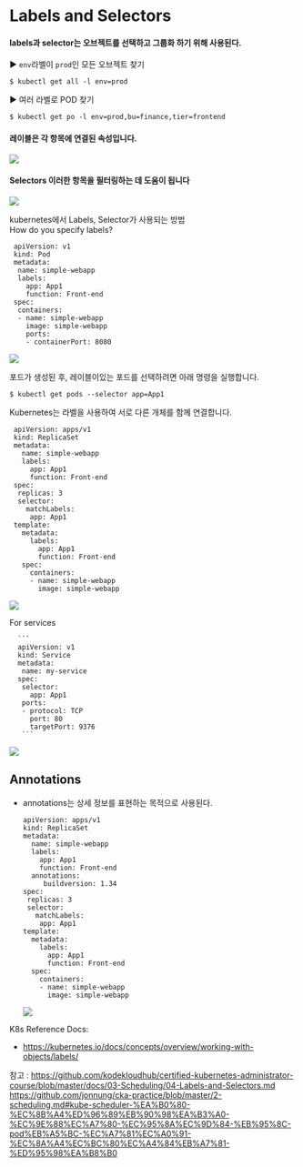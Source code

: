 # Labels and Selectors

#### labels과 selector는 오브젝트를 선택하고 그룹화 하기 위해 사용된다.

▶︎ `env`라벨이 `prod`인 모든 오브젝트 찾기
```shell
$ kubectl get all -l env=prod
```

▶︎ 여러 라벨로 POD 찾기
```shell
$ kubectl get po -l env=prod,bu=finance,tier=frontend
```
  
#### 레이블은 각 항목에 연결된 속성입니다.

  <img src = https://github.com/kodekloudhub/certified-kubernetes-administrator-course/blob/master/images/labels-ckc.PNG>
  
#### Selectors 이러한 항목을 필터링하는 데 도움이 됩니다
 
  <img src = https://github.com/kodekloudhub/certified-kubernetes-administrator-course/blob/master/images/sl.PNG>
  
kubernetes에서 Labels, Selector가 사용되는 방법  
How do you specify labels?
   ```
    apiVersion: v1
    kind: Pod
    metadata:
     name: simple-webapp
     labels:
       app: App1
       function: Front-end
    spec:
     containers:
     - name: simple-webapp
       image: simple-webapp
       ports:
       - containerPort: 8080
   ```
 <img src = https://github.com/kodekloudhub/certified-kubernetes-administrator-course/blob/master/images/lpod.PNG>
 
포드가 생성된 후, 레이블이있는 포드를 선택하려면 아래 명령을 실행합니다.
```
$ kubectl get pods --selector app=App1
```

Kubernetes는 라벨을 사용하여 서로 다른 개체를 함께 연결합니다.
   ```
    apiVersion: apps/v1
    kind: ReplicaSet
    metadata:
      name: simple-webapp
      labels:
        app: App1
        function: Front-end
    spec:
     replicas: 3
     selector:
       matchLabels:
        app: App1
    template:
      metadata:
        labels:
          app: App1
          function: Front-end
      spec:
        containers:
        - name: simple-webapp
          image: simple-webapp   
   ```

  <img src = https://github.com/kodekloudhub/certified-kubernetes-administrator-course/blob/master/images/lrs.PNG>

For services
 
      ```
      apiVersion: v1
      kind: Service
      metadata:
       name: my-service
      spec:
       selector:
         app: App1
       ports:
       - protocol: TCP
         port: 80
         targetPort: 9376 
       ```
  <img src = https://github.com/kodekloudhub/certified-kubernetes-administrator-course/blob/master/images/lrs1.PNG>
  
## Annotations
- annotations는 상세 정보를 표현하는 목적으로 사용된다.
    ```
    apiVersion: apps/v1
    kind: ReplicaSet
    metadata:
      name: simple-webapp
      labels:
        app: App1
        function: Front-end
      annotations:
         buildversion: 1.34
    spec:
     replicas: 3
     selector:
       matchLabels:
        app: App1
    template:
      metadata:
        labels:
          app: App1
          function: Front-end
      spec:
        containers:
        - name: simple-webapp
          image: simple-webapp   
    ```
  <img src = https://github.com/kodekloudhub/certified-kubernetes-administrator-course/blob/master/images/annotations.PNG>

K8s Reference Docs:
- https://kubernetes.io/docs/concepts/overview/working-with-objects/labels/

참고 : https://github.com/kodekloudhub/certified-kubernetes-administrator-course/blob/master/docs/03-Scheduling/04-Labels-and-Selectors.md
https://github.com/jonnung/cka-practice/blob/master/2-scheduling.md#kube-scheduler-%EA%B0%80-%EC%8B%A4%ED%96%89%EB%90%98%EA%B3%A0-%EC%9E%88%EC%A7%80-%EC%95%8A%EC%9D%84-%EB%95%8C-pod%EB%A5%BC-%EC%A7%81%EC%A0%91-%EC%8A%A4%EC%BC%80%EC%A4%84%EB%A7%81-%ED%95%98%EA%B8%B0
